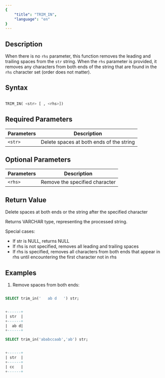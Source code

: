 ```yaml
---
{
    "title": "TRIM_IN",
    "language": "en"
}
---
```


<!-- 
Licensed to the Apache Software Foundation (ASF) under one
or more contributor license agreements.  See the NOTICE file
distributed with this work for additional information
regarding copyright ownership.  The ASF licenses this file
to you under the Apache License, Version 2.0 (the
"License"); you may not use this file except in compliance
with the License.  You may obtain a copy of the License at

  http://www.apache.org/licenses/LICENSE-2.0

Unless required by applicable law or agreed to in writing,
software distributed under the License is distributed on an
"AS IS" BASIS, WITHOUT WARRANTIES OR CONDITIONS OF ANY
KIND, either express or implied.  See the License for the
specific language governing permissions and limitations
under the License.
-->


## Description


When there is no `rhs` parameter, this function removes the leading and trailing spaces from the `str` string. When the `rhs` parameter is provided, it removes any characters from both ends of the string that are found in the `rhs` character set (order does not matter).

## Syntax

```sql

TRIM_IN( <str> [ , <rhs>])
```
## Required Parameters

| Parameters | Description |
|------|------|
| `<str>` | Delete spaces at both ends of the string |


## Optional Parameters

| Parameters | Description |
|------|------|
| `<rhs>` | Remove the specified character |

## Return Value
Delete spaces at both ends or the string after the specified character


Returns VARCHAR type, representing the processed string.

Special cases:
- If str is NULL, returns NULL
- If rhs is not specified, removes all leading and trailing spaces
- If rhs is specified, removes all characters from both ends that appear in rhs until encountering the first character not in rhs

## Examples

1. Remove spaces from both ends:
```sql

SELECT trim_in('   ab d   ') str;
```

```sql

+------+
| str  |
+------+
|  ab d|
+------+
```

```sql
SELECT trim_in('ababccaab','ab') str;
```

```sql

+------+
| str  |
+------+
| cc   |
+------+


```